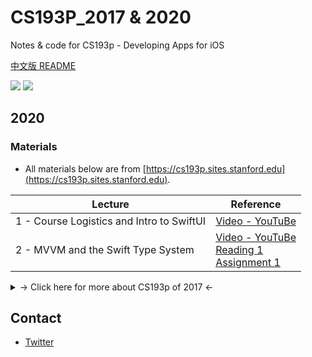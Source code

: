 # CS193P_2017 & 2020

Notes &amp; code for CS193p - Developing Apps for iOS

[中文版 README](README_CN.md)

![](https://img.shields.io/badge/language-swift-orange.svg) ![](https://img.shields.io/badge/license-MIT-000000.svg)

## 2020

### Materials

- All materials below are from [https://cs193p.sites.stanford.edu](https://cs193p.sites.stanford.edu).

| Lecture | Reference |
| - | - |
| 1 - Course Logistics and Intro to SwiftUI | [Video - YouTuBe](https://youtu.be/jbtqIBpUG7g)                                                                                |
| 2 - MVVM and the Swift Type System        | [Video - YouTuBe](https://youtu.be/4GjXq2Sr55Q)<br>[Reading 1](2020/Materials/r1.pdf)<br>[Assignment 1](2020/Materials/a1.pdf) |

<details>
<summary>-> Click here for more about CS193p of 2017 <-</summary>

## 2017

### Info

- Xcode 8.0+
- Swift 3.0+

### Preface

CS193P is an iOS lesson from Stanford University in Spring, 2017. You can learn it by using iTunes U.

I will share my own notes & code here. If you find some bugs, please issue me!

**Updated completely.**

### Content

#### Video

- Code
  - [Calculator](/Calculator/)
  - [CalculatorPlayground](/CalculatorPlayground.playground/)
  - [FaceIt](/FaceIt/)
  - [Cassini](/Cassini/)
  - [Smashtag](/Smashtag/)
  - [CoreDataExample](/CoreDataExample/)
  - [Asteroids](/Asteroids/)

#### Document

- Notes

  - [CS193p Lecture 03 Notes (zh-CN)](/Lecture03/)
  - [CS193p Lecture 04 Notes (zh-CN)](/Lecture04/)
  - [CS193p Lecture 05 Notes (zh-CN)](/Lecture05/)
  - [CS193p Lecture 06 Notes (zh-CN)](/Lecture06/)
  - [CS193p Lecture 07 Notes (zh-CN)](/Lecture07/)
  - [CS193p Lecture 08 Notes (zh-CN)](/Lecture08/)
  - [CS193p Lecture 10 Notes (zh-CN)](/Lecture10/)
  - [CS193p Lecture 13 Notes (zh-CN)](/Lecture13/)
  - [CS193p Lecture 16 Notes (zh-CN)](/Lecture16/)
  - [CS193p Lecture 17 Notes (zh-CN)](/Lecture17/)

- Code
  - [Lecture 03 Playground](/Lecture03/)
  - [Lecture 04 Demo](/Lecture04/)
  - [Lecture 05 Demo](/Lecture05/)
  - [Lecture 08 Demo](/Lecture08/)

</details>

## Contact

- [Twitter](https://twitter.com/kingcos_v)
